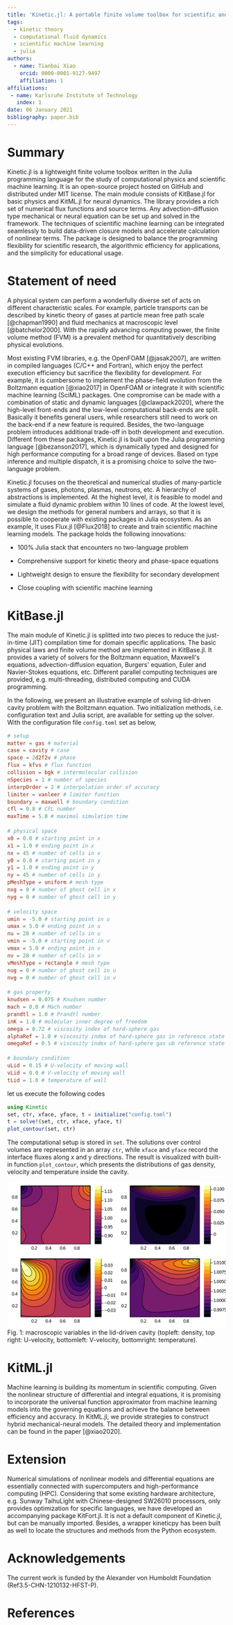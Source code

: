 ```yaml
---
title: 'Kinetic.jl: A portable finite volume toolbox for scientific and neural computing'
tags:
  - kinetic theory
  - computational fluid dynamics
  - scientific machine learning
  - julia
authors:
  - name: Tianbai Xiao
    orcid: 0000-0001-9127-9497
    affiliation: 1
affiliations:
 - name: Karlsruhe Institute of Technology
   index: 1
date: 06 January 2021
bibliography: paper.bib
---
```


# Summary

Kinetic.jl is a lightweight finite volume toolbox written in the Julia programming language for the study of computational physics and scientific machine learning.
It is an open-source project hosted on GitHub and distributed under MIT license.
The main module consists of KitBase.jl for basic physics and KitML.jl for neural dynamics.
The library provides a rich set of numerical flux functions and source terms.
Any advection-diffusion type mechanical or neural equation can be set up and solved in the framework.
The techniques of scientific machine learning can be integrated seamlessly to build data-driven closure models and accelerate calculation of nonlinear terms.
The package is designed to balance the programming flexibility for scientific research, the algorithmic efficiency for applications, and the simplicity for educational usage.

# Statement of need

A physical system can perform a wonderfully diverse set of acts on different characteristic scales.
For example, particle transports can be described by kinetic theory of gases at particle mean free path scale [@chapman1990] and fluid mechanics at macroscopic level [@batchelor2000].
With the rapidly advancing computing power, the finite volume method (FVM) is a prevalent method for quantitatively describing physical evolutions.

Most existing FVM libraries, e.g. the OpenFOAM [@jasak2007], are written in compiled languages (C/C++ and Fortran), which enjoy the perfect execution efficiency but sacrifice the flexibility for development.
For example, it is cumbersome to implement the phase-field evolution from the Boltzmann equation [@xiao2017] in OpenFOAM or integrate it with scientific machine learning (SciML) packages.
One compromise can be made with a combination of static and dynamic languages [@clawpack2020], where the high-level front-ends and the low-level computational back-ends are split.
Basically it benefits general users, while researchers still need to work on the back-end if a new feature is required. 
Besides, the two-language problem introduces additional trade-off in both development and execution.
Different from these packages, Kinetic.jl is built upon the Julia programming language [@bezanson2017], which is dynamically typed and designed for high performance computing for a broad range of devices. 
Based on type inference and multiple dispatch, it is a promising choice to solve the two-language problem.

Kinetic.jl focuses on the theoretical and numerical studies of many-particle systems of gases, photons, plasmas, neutrons, etc.
A hierarchy of abstractions is implemented.
At the highest level, it is feasible to model and simulate a fluid dynamic problem within 10 lines of code. 
At the lowest level, we design the methods for general numbers and arrays, so that it is possible to cooperate with existing packages in Julia ecosystem.
As an example, It uses Flux.jl [@Flux2018] to create and train scientific machine learning models.
The package holds the following innovations:

- 100% Julia stack that encounters no two-language problem

- Comprehensive support for kinetic theory and phase-space equations

- Lightweight design to ensure the flexibility for secondary development

- Close coupling with scientific machine learning

# KitBase.jl

The main module of Kinetic.jl is splitted into two pieces to reduce the just-in-time (JIT) compilation time for domain specific applications.
The basic physical laws and finite volume method are implemented in KitBase.jl.
It provides a variety of solvers for the Boltzmann equation, Maxwell's equations, advection-diffusion equation, Burgers' equation, Euler and Navier-Stokes equations, etc.
Different parallel computing techniques are provided, e.g. multi-threading, distributed computing and CUDA programming.

In the following, we present an illustrative example of solving lid-driven cavity problem with the Boltzmann equation. 
Two initialization methods, i.e. configuration text and Julia script, are available for setting up the solver.
With the configuration file `config.toml` set as below,
```toml
# setup
matter = gas # material
case = cavity # case
space = 2d2f2v # phase
flux = kfvs # flux function
collision = bgk # intermolecular collision
nSpecies = 1 # number of species
interpOrder = 2 # interpolation order of accuracy
limiter = vanleer # limiter function
boundary = maxwell # boundary condition
cfl = 0.8 # CFL number
maxTime = 5.0 # maximal simulation time

# physical space
x0 = 0.0 # starting point in x
x1 = 1.0 # ending point in x
nx = 45 # number of cells in x
y0 = 0.0 # starting point in y
y1 = 1.0 # ending point in y
ny = 45 # number of cells in y
pMeshType = uniform # mesh type
nxg = 0 # number of ghost cell in x
nyg = 0 # number of ghost cell in y

# velocity space
umin = -5.0 # starting point in u
umax = 5.0 # ending point in u
nu = 28 # number of cells in u
vmin = -5.0 # starting point in v
vmax = 5.0 # ending point in v
nv = 28 # number of cells in v
vMeshType = rectangle # mesh type
nug = 0 # number of ghost cell in u
nvg = 0 # number of ghost cell in v

# gas property
knudsen = 0.075 # Knudsen number
mach = 0.0 # Mach number
prandtl = 1.0 # Prandtl number
inK = 1.0 # molecular inner degree of freedom
omega = 0.72 # viscosity index of hard-sphere gas
alphaRef = 1.0 # viscosity index of hard-sphere gas in reference state
omegaRef = 0.5 # viscosity index of hard-sphere gas ub reference state

# boundary condition
uLid = 0.15 # U-velocity of moving wall
vLid = 0.0 # V-velocity of moving wall
tLid = 1.0 # temperature of wall
```

let us execute the following codes
```julia
using Kinetic
set, ctr, xface, yface, t = initialize("config.toml")
t = solve!(set, ctr, xface, yface, t)
plot_contour(set, ctr)
```

The computational setup is stored in `set`. 
The solutions over control volumes are represented in an array `ctr`, while `xface` and `yface` record the interface fluxes along x and y directions.
The result is visualized with built-in function `plot_contour`, which presents the distributions of gas density, velocity and temperature inside the cavity.

![Fig. 1](cavity.png)
Fig. 1: macroscopic variables in the lid-driven cavity (topleft: density, top right: U-velocity, bottomleft: V-velocity, bottomright: temperature).

# KitML.jl

Machine learning is building its momentum in scientific computing.
Given the nonlinear structure of differential and integral equations, it is promising to incorporate the universal function approximator from machine learning models into the governing equations and achieve the balance between efficiency and accuracy.
In KitML.jl, we provide strategies to construct hybrid mechanical-neural models.
The detailed theory and implementation can be found in the paper [@xiao2020].

# Extension

Numerical simulations of nonlinear models and differential equations are essentially connected with supercomputers and high-performance computing (HPC). 
Considering that some existing hardware architecture, e.g. Sunway TaihuLight with Chinese-designed SW26010 processors, only provides optimization for specific languages, we have developed an accompanying package KitFort.jl.
It is not a default component of Kinetic.jl, but can be manually imported.
Besides, a wrapper kineticpy has been built as well to locate the structures and methods from the Python ecosystem. 

# Acknowledgements

The current work is funded by the Alexander von Humboldt Foundation (Ref3.5-CHN-1210132-HFST-P).

# References

